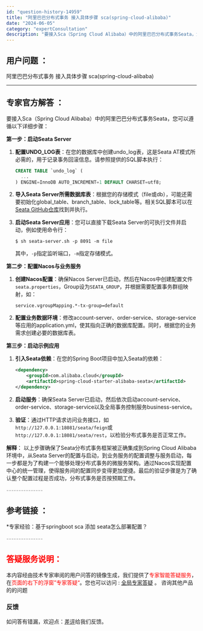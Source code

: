 ```yaml
---
id: "question-history-14959"
title: "阿里巴巴分布式事务 接入具体步骤 sca(spring-cloud-alibaba)"
date: "2024-06-05"
category: "expertConsultation"
description: "要接入Sca（Spring Cloud Alibaba）中的阿里巴巴分布式事务Seata，您可以遵循以下详细步骤：**第一步：启动Seata Server**1. **配置UNDO_LOG表**：在您的数据库中创建undo_log表，这是Seata AT模式所必需的，用于记录事务回滚信息。请参照提供"
---
```


## 用户问题 ： 
 阿里巴巴分布式事务 接入具体步骤 sca(spring-cloud-alibaba) 

---------------
## 专家官方解答 ：

要接入Sca（Spring Cloud Alibaba）中的阿里巴巴分布式事务Seata，您可以遵循以下详细步骤：

**第一步：启动Seata Server**

1. **配置UNDO_LOG表**：在您的数据库中创建undo_log表，这是Seata AT模式所必需的，用于记录事务回滚信息。请参照提供的SQL脚本执行：
   ```sql
   CREATE TABLE `undo_log` (
     ...
   ) ENGINE=InnoDB AUTO_INCREMENT=1 DEFAULT CHARSET=utf8;
   ```

2. **导入Seata Server所需数据库表**：根据您的存储模式（file或db），可能还需要初始化global_table、branch_table、lock_table等。相关SQL脚本可以在[Seata GitHub仓库](https://github.com/seata/seata/blob/1.5.0/script/server/db/mysql.sql)找到并执行。

3. **启动Seata Server应用**：您可以直接下载Seata Server的可执行文件并启动，例如使用命令行：
   ```
   $ sh seata-server.sh -p 8091 -m file
   ```
   其中，`-p`指定监听端口，`-m`指定存储模式。

**第二步：配置Nacos与业务服务**

1. **创建Nacos配置**：确保Nacos Server已启动，然后在Nacos中创建配置文件`seata.properties`，Group设为`SEATA_GROUP`，并根据需要配置事务群组映射，如：
   ```
   service.vgroupMapping.*-tx-group=default
   ```

2. **配置业务数据环境**：修改account-server、order-service、storage-service等应用的application.yml，使其指向正确的数据库配置。同时，根据您的业务需求创建必要的数据库表。

**第三步：启动示例应用**

1. **引入Seata依赖**：在您的Spring Boot项目中加入Seata的依赖：
   ```xml
   <dependency>
       <groupId>com.alibaba.cloud</groupId>
       <artifactId>spring-cloud-starter-alibaba-seata</artifactId>
   </dependency>
   ```

2. **启动服务**：确保Seata Server已启动，然后依次启动account-service、order-service、storage-service以及全局事务控制服务business-service。

3. **验证**：通过HTTP请求访问业务接口，如`http://127.0.0.1:18081/seata/feign`或`http://127.0.0.1:18081/seata/rest`，以检验分布式事务是否正常工作。

**解释**：
以上步骤确保了Seata分布式事务框架被正确集成到Spring Cloud Alibaba环境中，从Seata Server的配置与启动，到业务服务的配置调整与服务启动，每一步都是为了构建一个能够处理分布式事务的微服务架构。通过Nacos实现配置中心的统一管理，使得服务间的配置同步变得更加便捷。最后的验证步骤是为了确认整个配置过程是否成功，分布式事务是否按预期工作。


<font color="#949494">---------------</font> 


## 参考链接 ：

*专家经验：基于springboot sca 添加 seata怎么部署配置？ 


 <font color="#949494">---------------</font> 
 


## <font color="#FF0000">答疑服务说明：</font> 

本内容经由技术专家审阅的用户问答的镜像生成，我们提供了<font color="#FF0000">专家智能答疑服务</font>，在<font color="#FF0000">页面的右下的浮窗”专家答疑“</font>。您也可以访问 : [全局专家答疑](https://opensource.alibaba.com/chatBot) 。 咨询其他产品的的问题

### 反馈
如问答有错漏，欢迎点：[差评](https://ai.nacos.io/user/feedbackByEnhancerGradePOJOID?enhancerGradePOJOId=14967)给我们反馈。
